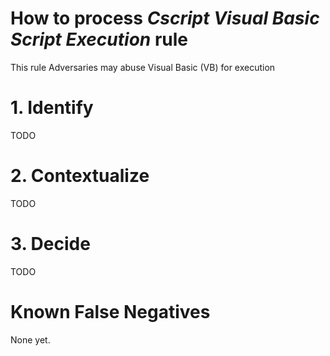 # How to process *Cscript Visual Basic Script Execution* rule
This rule Adversaries may abuse Visual Basic (VB) for execution

# 1. Identify
TODO

# 2. Contextualize
TODO

# 3. Decide
TODO

# Known False Negatives
None yet.
